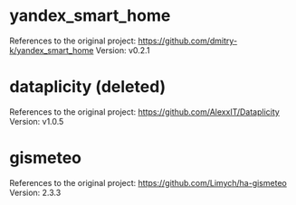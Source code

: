 # yandex_smart_home
References to the original project: https://github.com/dmitry-k/yandex_smart_home
Version: v0.2.1

# dataplicity (deleted)
References to the original project: https://github.com/AlexxIT/Dataplicity
Version: v1.0.5

# gismeteo
References to the original project: https://github.com/Limych/ha-gismeteo
Version: 2.3.3
